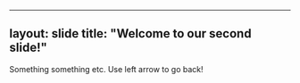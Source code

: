 ----
layout: slide
title: "Welcome to our second slide!"
----
Something something etc.
Use left arrow to go back!
